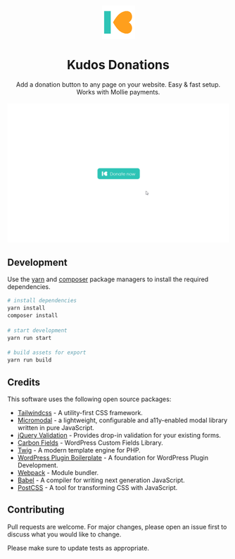 <div align="center">
    <img src="assets/icon-256x256.png" width="75">
    <h1>Kudos Donations</h1>
    Add a donation button to any page on your website. Easy & fast setup. Works with Mollie payments.
    <br>
    <br>
    <img src="assets/demo-1.gif" alt="Kudos Donations">
</div>

## Development

Use the [yarn](https://yarnpkg.com/) and [composer](https://getcomposer.org/) package managers to install the required dependencies.

```bash
# install dependencies
yarn install
composer install

# start development
yarn run start

# build assets for export
yarn run build
```

## Credits
This software uses the following open source packages:
- [Tailwindcss](https://tailwindcss.com/) - A utility-first CSS framework.
- [Micromodal](https://micromodal.now.sh/) - a lightweight, configurable and a11y-enabled modal library written in pure JavaScript.
- [jQuery Validation](https://github.com/jquery-validation/jquery-validation) - Provides drop-in validation for your existing forms. 
- [Carbon Fields](https://carbonfields.net/) - WordPress Custom Fields Library.
- [Twig](https://twig.symfony.com/) - A modern template engine for PHP.
- [WordPress Plugin Boilerplate](https://github.com/DevinVinson/WordPress-Plugin-Boilerplate) -  A foundation for WordPress Plugin Development.
- [Webpack](https://webpack.js.org/) - Module bundler.
- [Babel](https://github.com/babel/babel-loader) - A compiler for writing next generation JavaScript.
- [PostCSS](https://github.com/postcss/postcss-loader) - A tool for transforming CSS with JavaScript.

## Contributing
Pull requests are welcome. For major changes, please open an issue first to discuss what you would like to change.

Please make sure to update tests as appropriate.